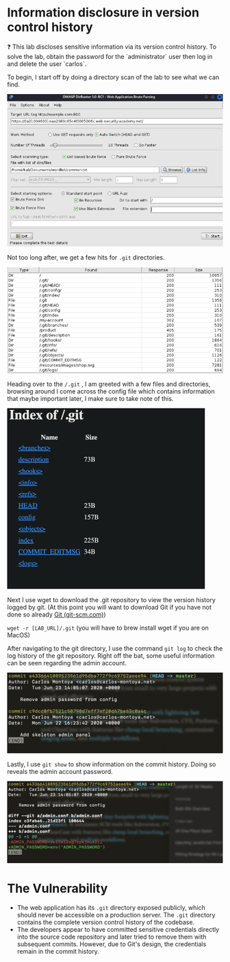 # Information disclosure in version control history

<aside>
❓ This lab discloses sensitive information via its version control history. To solve the lab, obtain the password for the `administrator` user then log in and delete the user `carlos`.

</aside>

To begin, I start off by doing a directory scan of the lab to see what we can find.

![Untitled](Information%20disclosure%20in%20version%20control%20history/1.png)

Not too long after, we get a few hits for `.git` directories.

![Untitled](Information%20disclosure%20in%20version%20control%20history/2.png)

Heading over to the `/.git` , I am greeted with a few files and directories, browsing around I come across the config file which contains information that maybe important later, I make sure to take note of this.

![git dir.gif](Information%20disclosure%20in%20version%20control%20history/3.gif)

Next I use wget to download the .git repository to view the version history logged by git. (At this point you will want to download Git if you have not done so already [Git (git-scm.com)](https://git-scm.com/)) 

`wget -r [LAB_URL]/.git` (you will have to brew install wget if you are on MacOS)

After navigating to the git directory, I use the command `git log` to check the log history of the git repository. Right off the bat, some useful information can be seen regarding the admin account.

![Screenshot 2024-06-29 at 6.49.40 PM.png](Information%20disclosure%20in%20version%20control%20history/4.png)

Lastly, I use `git show` to show information on the commit history. Doing so reveals the admin account password.

![Screenshot 2024-06-29 at 6.53.33 PM.png](Information%20disclosure%20in%20version%20control%20history/5.png)

# The Vulnerability

- The web application has its `.git` directory exposed publicly, which should never be accessible on a production server. The `.git` directory contains the complete version control history of the codebase.
- The developers appear to have committed sensitive credentials directly into the source code repository and later tried to remove them with subsequent commits. However, due to Git's design, the credentials remain in the commit history.